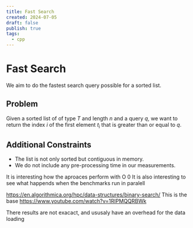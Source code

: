 ```yaml
---
title: Fast Search
created: 2024-07-05
draft: false
publish: true
tags:
  - cpp
---
```

# Fast Search


We aim to do the fastest search query possible for a sorted list.


## Problem

Given a sorted list of of type $T$ and length $n$ and a query $q$, we want to return the index $i$ of the first element $t_i$ that is greater than or equal to $q$.

## Additional Constraints

- The list is not only sorted but contiguous in memory.
- We do not include any pre-processing time in our measurements.


It is interesting how the aproaces perform with O 0
It is also interesting to see what happends when the benchmarks run in paralell

https://en.algorithmica.org/hpc/data-structures/binary-search/
This is the base https://www.youtube.com/watch?v=1RIPMQQRBWk

There results are not exacact, and ususaly have an overhead for the data loading